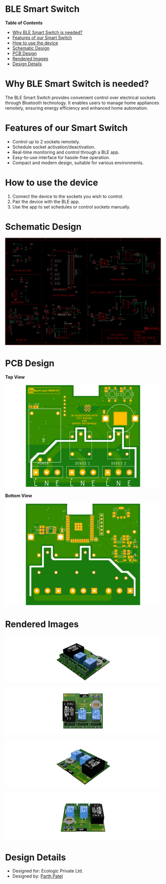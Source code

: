 <!-- omit from toc -->
# BLE Smart Switch

**Table of Contents**

- [Why BLE Smart Switch is needed?](#why-ble-smart-switch-is-needed)
- [Features of our Smart Switch](#features-of-our-smart-switch)
- [How to use the device](#how-to-use-the-device)
- [Schematic Design](#schematic-design)
- [PCB Design](#pcb-design)
- [Rendered Images](#rendered-images)
- [Design Details](#design-details)


# Why BLE Smart Switch is needed?

The BLE Smart Switch provides convenient control over electrical sockets through Bluetooth technology. It enables users to manage home appliances remotely, ensuring energy efficiency and enhanced home automation.

# Features of our Smart Switch

- Control up to 2 sockets remotely.
- Schedule socket activation/deactivation.
- Real-time monitoring and control through a BLE app.
- Easy-to-use interface for hassle-free operation.
- Compact and modern design, suitable for various environments.


# How to use the device

1. Connect the device to the sockets you wish to control.
2. Pair the device with the BLE app.
3. Use the app to set schedules or control sockets manually.

# Schematic Design

![schematic-1](./Hardware/Circuit%20Design/Rendered%20Images/Schematic.png)

# PCB Design

**Top View**

![pcb-top](./Hardware/Circuit%20Design/Rendered%20Images/Board%20Top.png)

**Bottom View**

![pcb-bottom](./Hardware/Circuit%20Design/Rendered%20Images/Board%20Bottom.png)

# Rendered Images

![render-1](./Hardware/Circuit%20Design/Rendered%20Images/1.PNG)

![render-2](./Hardware/Circuit%20Design/Rendered%20Images/2.PNG)

![render-3](./Hardware/Circuit%20Design/Rendered%20Images/3.PNG)

![render-4](./Hardware/Circuit%20Design/Rendered%20Images/4.PNG)

# Design Details

- Designed for: Ecologic Private Ltd.
- Designed by: [Parth Patel](mailto:parth.pmech@gmail.com)
